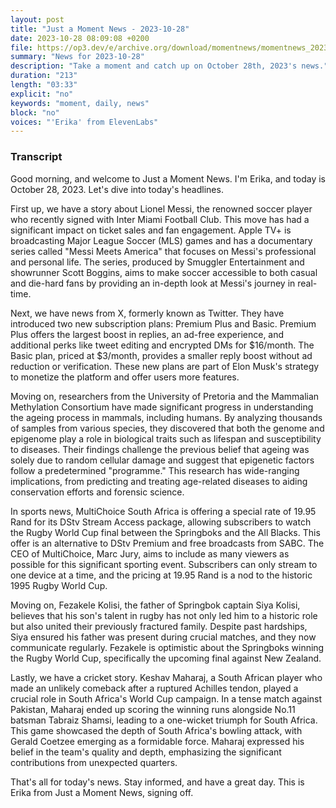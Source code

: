 ```yaml
---
layout: post
title: "Just a Moment News - 2023-10-28"
date: 2023-10-28 08:09:08 +0200
file: https://op3.dev/e/archive.org/download/momentnews/momentnews_2023-10-28.mp3
summary: "News for 2023-10-28"
description: "Take a moment and catch up on October 28th, 2023's news."
duration: "213"
length: "03:33"
explicit: "no"
keywords: "moment, daily, news"
block: "no"
voices: "'Erika' from ElevenLabs"
---
```


### Transcript

Good morning, and welcome to Just a Moment News. I'm Erika, and today is October 28, 2023. Let's dive into today's headlines.

First up, we have a story about Lionel Messi, the renowned soccer player who recently signed with Inter Miami Football Club. This move has had a significant impact on ticket sales and fan engagement. Apple TV+ is broadcasting Major League Soccer (MLS) games and has a documentary series called "Messi Meets America" that focuses on Messi's professional and personal life. The series, produced by Smuggler Entertainment and showrunner Scott Boggins, aims to make soccer accessible to both casual and die-hard fans by providing an in-depth look at Messi's journey in real-time.

Next, we have news from X, formerly known as Twitter. They have introduced two new subscription plans: Premium Plus and Basic. Premium Plus offers the largest boost in replies, an ad-free experience, and additional perks like tweet editing and encrypted DMs for $16/month. The Basic plan, priced at $3/month, provides a smaller reply boost without ad reduction or verification. These new plans are part of Elon Musk's strategy to monetize the platform and offer users more features.

Moving on, researchers from the University of Pretoria and the Mammalian Methylation Consortium have made significant progress in understanding the ageing process in mammals, including humans. By analyzing thousands of samples from various species, they discovered that both the genome and epigenome play a role in biological traits such as lifespan and susceptibility to diseases. Their findings challenge the previous belief that ageing was solely due to random cellular damage and suggest that epigenetic factors follow a predetermined "programme." This research has wide-ranging implications, from predicting and treating age-related diseases to aiding conservation efforts and forensic science.

In sports news, MultiChoice South Africa is offering a special rate of 19.95 Rand for its DStv Stream Access package, allowing subscribers to watch the Rugby World Cup final between the Springboks and the All Blacks. This offer is an alternative to DStv Premium and free broadcasts from SABC. The CEO of MultiChoice, Marc Jury, aims to include as many viewers as possible for this significant sporting event. Subscribers can only stream to one device at a time, and the pricing at 19.95 Rand is a nod to the historic 1995 Rugby World Cup.

Moving on, Fezakele Kolisi, the father of Springbok captain Siya Kolisi, believes that his son's talent in rugby has not only led him to a historic role but also united their previously fractured family. Despite past hardships, Siya ensured his father was present during crucial matches, and they now communicate regularly. Fezakele is optimistic about the Springboks winning the Rugby World Cup, specifically the upcoming final against New Zealand.

Lastly, we have a cricket story. Keshav Maharaj, a South African player who made an unlikely comeback after a ruptured Achilles tendon, played a crucial role in South Africa's World Cup campaign. In a tense match against Pakistan, Maharaj ended up scoring the winning runs alongside No.11 batsman Tabraiz Shamsi, leading to a one-wicket triumph for South Africa. This game showcased the depth of South Africa's bowling attack, with Gerald Coetzee emerging as a formidable force. Maharaj expressed his belief in the team's quality and depth, emphasizing the significant contributions from unexpected quarters.

That's all for today's news. Stay informed, and have a great day. This is Erika from Just a Moment News, signing off.
